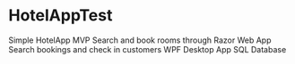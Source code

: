 # HotelAppTest


Simple HotelApp MVP
Search and book rooms through Razor Web App
Search bookings and check in customers WPF Desktop App
SQL Database
